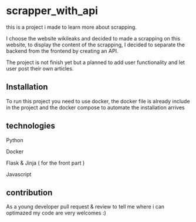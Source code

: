 # scrapper_with_api

this is a project i made to learn more about scrapping.

I choose the website wikileaks and decided to made a scrapping on this website,
to display the content of the scrapping, I decided to separate the backend from the frontend by creating an API.

The project is not finish yet but a planned to add user functionality and let user post their own articles.

## Installation

To run this project you need to use docker, the docker file is already include in the project and the docker compose to automate the installation arrives

## technologies

Python

Docker

Flask & Jinja ( for the front part )

Javascript

## contribution

As a young developer pull request & review to tell me where i can optimazed my code are very welcomes :)
